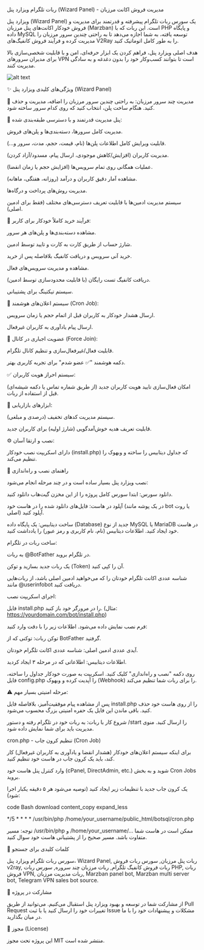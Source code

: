 ربات تلگرام ویزارد پنل (Wizard Panel) - مدیریت فروش اکانت مرزبان

ویزارد پنل (Wizard Panel) یک سورس ربات تلگرام پیشرفته و قدرتمند برای مدیریت و فروش خودکار اکانت‌های پنل مرزبان (Marzban) است. این ربات که با PHP و پایگاه داده MySQL توسعه یافته، به شما اجازه می‌دهد تا به راحتی چندین سرور مرزبان را مدیریت کرده و فرآیند فروش کانفیگ‌های V2Ray را به طور کامل اتوماتیک کنید.

هدف اصلی ویزارد پنل، فراهم کردن یک ابزار حرفه‌ای، امن و با قابلیت شخصی‌سازی بالا برای مدیران سرورهای VPN است تا بتوانند کسب‌وکار خود را بدون دغدغه و به سادگی مدیریت کنند.

![alt text](https://github.com/webwizards-team/wizardpanel/blob/f69a3c6d29c030b9bbb963b206b703577e32f15e/logo.jpg)

✨ ویژگی‌های کلیدی ویزارد پنل (Wizard Panel)

🚀 مدیریت چند سرور مرزبان: به راحتی چندین سرور مرزبان را اضافه، مدیریت و حذف کنید. هنگام ساخت پلن، انتخاب کنید که روی کدام سرور ساخته شود.

🔐 پنل مدیریت قدرتمند و با دسترسی طبقه‌بندی شده:

مدیریت کامل سرورها، دسته‌بندی‌ها و پلن‌های فروش.

قابلیت ویرایش کامل اطلاعات پلن‌ها (نام، قیمت، حجم، مدت، سرور و...).

مدیریت کاربران (افزایش/کاهش موجودی، ارسال پیام، مسدود/آزاد کردن).

عملیات همگانی روی تمام سرویس‌ها (افزایش حجم یا زمان انقضا).

مشاهده آمار دقیق کاربران و درآمد (روزانه، هفتگی، ماهانه).

مدیریت روش‌های پرداخت و درگاه‌ها.

سیستم مدیریت ادمین‌ها با قابلیت تعریف دسترسی‌های مختلف (فقط برای ادمین اصلی).

🛒 فرآیند خرید کاملاً خودکار برای کاربر:

مشاهده دسته‌بندی‌ها و پلن‌های هر سرور.

شارژ حساب از طریق کارت به کارت و تایید توسط ادمین.

خرید آنی سرویس و دریافت کانفیگ بلافاصله پس از خرید.

مشاهده و مدیریت سرویس‌های فعال.

دریافت کانفیگ تست رایگان (با قابلیت محدودسازی توسط ادمین).

سیستم تیکتینگ برای پشتیبانی.

🔔 سیستم اعلان‌های هوشمند (Cron Job):

ارسال هشدار خودکار به کاربران قبل از اتمام حجم یا زمان سرویس.

ارسال پیام یادآوری به کاربران غیرفعال.

🔗 عضویت اجباری در کانال (Force Join):

قابلیت فعال/غیرفعال‌سازی و تنظیم کانال تلگرام.

دکمه هوشمند "✅ عضو شدم" برای تجربه کاربری بهتر.

✅ سیستم احراز هویت کاربران:

امکان فعال‌سازی تایید هویت کاربران جدید (از طریق شماره تماس یا دکمه شیشه‌ای) قبل از استفاده از ربات.

🎁 ابزارهای بازاریابی:

سیستم مدیریت کدهای تخفیف (درصدی و مبلغی).

قابلیت تعریف هدیه خوش‌آمدگویی (شارژ اولیه) برای کاربران جدید.

⚙️ نصب و ارتقا آسان:

دارای اسکریپت نصب خودکار (install.php) که جداول دیتابیس را ساخته و وبهوک را تنظیم می‌کند.

🔧 راهنمای نصب و راه‌اندازی

نصب ویزارد پنل بسیار ساده است و در چند مرحله انجام می‌شود:

دانلود سورس: ابتدا سورس کامل پروژه را از این مخزن گیت‌هاب دانلود کنید.

آپلود در هاست: فایل‌های دانلود شده را در هاست خود (در یک پوشه مانند bot یا روت اصلی) آپلود کنید.

ساخت دیتابیس: یک پایگاه داده (Database) جدید از نوع MySQL یا MariaDB در هاست خود ایجاد کنید. اطلاعات دیتابیس (نام، نام کاربری و رمز عبور) را یادداشت کنید.

ساخت ربات در تلگرام:

به ربات @BotFather در تلگرام بروید.

یک ربات جدید بسازید و توکن (Token) آن را کپی کنید.

شناسه عددی اکانت تلگرام خودتان را که می‌خواهید ادمین اصلی باشد، از ربات‌هایی مانند @userinfobot دریافت کنید.

اجرای اسکریپت نصب:

فایل install.php را در مرورگر خود باز کنید. (مثال: https://yourdomain.com/bot/install.php)

فرم نصب نمایش داده می‌شود. اطلاعات زیر را با دقت وارد کنید:

توکن ربات: توکنی که از BotFather گرفتید.

آیدی عددی ادمین اصلی: شناسه عددی اکانت تلگرام خودتان.

اطلاعات دیتابیس: اطلاعاتی که در مرحله ۳ ایجاد کردید.

روی دکمه "نصب و راه‌اندازی" کلیک کنید. اسکریپت به صورت خودکار جداول را ساخته، فایل config.php را آپدیت کرده و وبهوک (Webhook) را برای ربات شما تنظیم می‌کند.

⚠️ مرحله امنیتی بسیار مهم:

پس از مشاهده پیام موفقیت‌آمیز، بلافاصله فایل install.php را از روی هاست خود حذف کنید. باقی ماندن این فایل یک حفره امنیتی بزرگ محسوب می‌شود.

شروع کار با ربات: به ربات خود در تلگرام رفته و دستور /start را ارسال کنید. منوی مدیریت باید برای شما نمایش داده شود.

cron.php - تنظیم کرون جاب (Cron Job)

برای اینکه سیستم اعلان‌های خودکار (هشدار انقضا و یادآوری به کاربران غیرفعال) کار کند، باید یک کرون جاب در هاست خود تنظیم کنید.

وارد کنترل پنل هاست خود (cPanel, DirectAdmin, etc.) شوید و به بخش Cron Jobs بروید.

یک کرون جاب جدید با تنظیمات زیر ایجاد کنید (توصیه می‌شود هر ۵ دقیقه یکبار اجرا شود):

code
Bash
download
content_copy
expand_less

*/5 * * * * /usr/bin/php /home/your_username/public_html/botsql/cron.php

توجه: مسیر /usr/bin/php و /home/your_username/... ممکن است در هاست شما متفاوت باشد. مسیر صحیح را از پشتیبانی هاست خود سوال کنید.

🔑 کلمات کلیدی برای جستجو

سورس ربات تلگرام ویزارد پنل، Wizard Panel, ربات پنل مرزبان, سورس ربات فروش v2ray, ربات فروش کانفیگ تلگرام, ربات مرزبان چند سروره, سورس ربات PHP, ربات فروش VPN, ربات مدیریت مرزبان, Marzban panel bot, Marzban multi server bot, Telegram VPN sales bot source.

🤝 مشارکت در پروژه

از مشارکت شما در توسعه و بهبود ویزارد پنل استقبال می‌کنیم. می‌توانید از طریق Pull Request تغییرات خود را ارسال کنید یا با ثبت Issue مشکلات و پیشنهادات خود را با ما در میان بگذارید.

📜 مجوز (License)

این پروژه تحت مجوز MIT منتشر شده است.
